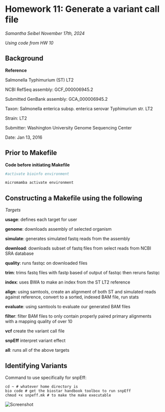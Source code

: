 # Homework 11: Generate a variant call file
*Samantha Seibel November 17th, 2024*

*Using code from HW 10*

## Background

**Reference**

Salmonella Typhimurium (ST) LT2

NCBI RefSeq assembly: GCF_000006945.2

Submitted GenBank assembly: GCA_000006945.2

Taxon: Salmonella enterica subsp. enterica serovar Typhimurium str. LT2

Strain: LT2

Submitter: Washington University Genome Sequencing Center

Date: Jan 13, 2016

## Prior to Makefile

**Code before initiating Makefile**

```bash
#activate bioinfo environment

micromamba activate environment
```

## Constructing a Makefile using the following

*Targets*

**usage**: defines each target for user

**genome**: downloads assembly of selected organism

**simulate**: generates simulated fastq reads from the assembly

**download**: downloads subset of fastq files from select reads from NCBI SRA database

**quality**: runs fastqc on downloaded files

**trim**: trims fastq files with fastp based of output of fastqc then reruns fastqc

**index**: uses BWA to make an index from the ST LT2 reference

**align**: using samtools, create an alignment of both ST and simulated reads against reference, convert to a sorted, indexed BAM file, run stats

**evaluate**: using samtools to evaluate our generated BAM files

**filter**: filter BAM files to only contain properly paired primary alignments with a mapping quality of over 10

**vcf** create the variant call file

**snpEff** interpret variant effect

**all**: runs all of the above targets


## Identifying Variants

Command to use specifically for snpEff:
```
cd ~ # whatever home directory is
bio code # get the biostar handbook toolbox to run snpEff
chmod +x snpeff.mk # to make the make executable
```

![Screenshot](HW9_Screenshot.png)








